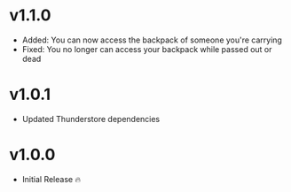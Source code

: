 # v1.1.0
- Added: You can now access the backpack of someone you're carrying
- Fixed: You no longer can access your backpack while passed out or dead

# v1.0.1
- Updated Thunderstore dependencies

# v1.0.0
- Initial Release 🔥